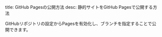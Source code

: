 title: GitHub Pagesの公開方法
desc: 静的サイトをGitHub Pagesで公開する方法

GitHubリポジトリの設定からPagesを有効化し、ブランチを指定することで公開できます。
